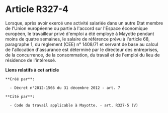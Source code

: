 # Article R327-4

Lorsque, après avoir exercé une activité salariée dans un autre Etat membre de l'Union européenne ou partie à l'accord sur
l'Espace économique européen, le travailleur privé d'emploi a été employé à Mayotte pendant moins de quatre semaines, le
salaire de référence prévu à l'article 68, paragraphe 1, du règlement (CEE) n° 1408/71 et servant de base au calcul de
l'allocation d'assurance est déterminé par le directeur des entreprises, de la concurrence, de la consommation, du travail et
de l'emploi du lieu de résidence de l'intéressé.

**Liens relatifs à cet article**

	**Créé par**:

	  - Décret n°2012-1566 du 31 décembre 2012 - art. 7

	**Cité par**:

	  - Code du travail applicable à Mayotte. - art. R327-5 (V)
